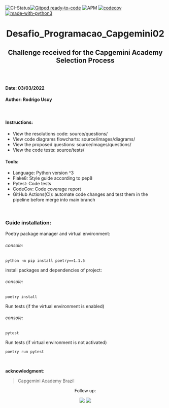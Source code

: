 
![CI-Status](https://github.com/rousuy/Desafio_Programacao_Capgemini02/actions/workflows/python-app.yml/badge.svg)[![Gitpod ready-to-code](https://img.shields.io/badge/Gitpod-ready--to--code-908a85?logo=gitpod)](https://gitpod.io/#https://github.com/rousuy/Desafio_Programacao_Capgemini02.git)
![APM](https://img.shields.io/apm/l/vim-mode?logo=License)
[![codecov](https://codecov.io/gh/rousuy/Desafio_Programacao_Capgemini02/branch/main/graph/badge.svg?token=4SLDSBG7MN)](https://codecov.io/gh/rousuy/Desafio_Programacao_Capgemini02)
[![made-with-python3](https://img.shields.io/badge/Made%20with-Python-1f425f.svg)](https://www.python.org/)

<center><h1>Desafio_Programacao_Capgemini02</h1></center>
<center><h2><p>Challenge received for the Capgemini Academy Selection Process</p><h2></center>
<br>


#### **Date**: 03/03/2022
#### **Author:** Rodrigo Usuy

<br>

#### **Instructions**:
* View the resolutions code: source/questions/
* View code diagrams flowcharts: source/images/diagrams/ 
* View the proposed questions: source/images/questions/ 
* View the code tests: source/tests/ 

#### **Tools**:
* Language: Python version ^3
* Flake8: Style guide according to pep8
* Pytest: Code tests
* CodeCov: Code coverage report
* GitHub Actions(CI): automate code changes and test them in the pipeline before merge into main branch

<br>

### **Guide installation:**

Poetry package manager and virtual environment:
###### console:
```
python -m pip install poetry==1.1.5 
``` 


install packages and dependencies of project: 
###### console:
```
poetry install
```

Run tests (if the virtual environment is enabled)
###### console:
```
pytest 
```
Run tests (if virtual environment is not activated)
```
poetry run pytest 
```

<br>

**acknowledgment**:<br> 
>Capgemini Academy Brazil<br>


<center>
Follow up:

<br>

[<img src ="https://user-images.githubusercontent.com/76751870/153108542-62e0a78a-95f1-4935-ae89-6062186153c5.png">](https://github.comrousuy)
[<img src ="https://user-images.githubusercontent.com/76751870/153108643-7c254391-b087-472e-a022-88c5c3d759be.png">](https://www.linkedin.com/in/rodrigo-usuy-280b95aa/)

</center>
